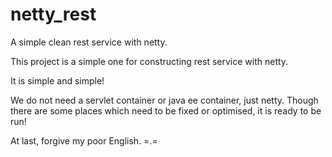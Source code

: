 # netty_rest
A simple clean rest service with netty.

This project is a simple one for constructing rest service with netty.

It is simple and simple!

We do not need a servlet container or java ee container, just netty. Though there are some places which need to be fixed or optimised, it is ready to be run!

At last, forgive my poor English. =.=
